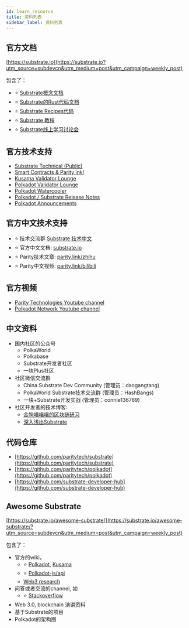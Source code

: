 ```yaml
---
id: learn_resource
title: 资料列表
sidebar_label: 资料列表
---
```


## 官方文档
[https://substrate.io](https://substrate.io?utm_source=subdevcn&utm_medium=post&utm_campaign=weekly_post)

包含了：
* :star: [Substrate概念文档](https://substrate.io/docs/en/?utm_source=subdevcn&utm_medium=post&utm_campaign=weekly_post)
* :star: [Substrate的Rust代码文档](https://substrate.io/rustdocs?utm_source=subdevcn&utm_medium=post&utm_campaign=weekly_post)
* :star: [Substrate Recipes代码](https://substrate.io/recipes/?utm_source=subdevcn&utm_medium=post&utm_campaign=weekly_post)
* :star: [Substrate 教程](https://substrate.io/en/tutorials?utm_source=subdevcn&utm_medium=post&utm_campaign=weekly_post)
* :star: [Substrate线上学习讨论会](https://substrate.io/en/seminar?utm_source=subdevcn&utm_medium=post&utm_campaign=weekly_post)

## 官方技术支持

* [Substrate Technical (Public)](https://matrix.to/#/!HzySYSaIhtyWrwiwEV:matrix.org?via=matrix.parity.io&via=matrix.org&via=web3.foundation)
* [Smart Contracts & Parity ink!](https://matrix.to/#/!tYUCYdSvSYPMjWNDDD:matrix.parity.io?via=matrix.parity.io&via=matrix.org&via=web3.foundation)
* [Kusama Validator Lounge](https://matrix.to/#/!LhjZccBOqFNYKLdmbb:polkadot.builders?via=web3.foundation&via=matrix.org&via=matrix.parity.io)
* [Polkadot Validator Lounge](https://matrix.to/#/!NZrbtteFeqYKCUGQtr:matrix.parity.io?via=matrix.parity.io&via=matrix.org&via=web3.foundation)
* [Polkadot Watercooler](https://matrix.to/#/!fOOzymDEHiIIUtmlBE:matrix.org?via=matrix.org&via=matrix.parity.io&via=web3.foundation)
* [Polkadot / Substrate Release Notes](https://matrix.to/#/!NTogofoetwjbTwOoPi:matrix.parity.io?via=matrix.parity.io&via=web3.foundation)
* [Polkadot Announcements](https://matrix.to/#/!UqHPWiCBGZWxrmYBkF:matrix.parity.io?via=matrix.parity.io&via=matrix.org&via=web3.foundation)

## 官方中文技术支持

* :star: 技术交流群 [Substrate 技术中文](https://matrix.to/#/!trdlqNGrCsZpYUZoXa:matrix.parity.io?via=matrix.parity.io&via=matrix.org&via=web3.foundation)
* :star: 官方中文文档: [substrate.io](https://substrate.io/zh-CN/?utm_source=subdevcn&utm_medium=post&utm_campaign=weekly_post)
* :star: Parity技术文章: [parity.link/zhihu](https://parity.link/zhihu)
* :star: Parity中文视频: [parity.link/bilibili](https://parity.link/bilibili)

## 官方视频

* [Parity Technologies Youtube channel](https://www.youtube.com/c/ParityTech)
* [Polkadot Network Youtube channel](https://www.youtube.com/channel/UCB7PbjuZLEba_znc7mEGNgw)


## 中文资料

* 国内社区的公众号
  * PolkaWorld
  * Polkabase
  * Substrate开发者社区
  * 一块Plus社区
* 社区微信交流群
  * China Substrate Dev Community (管理员：daogangtang)
  * PolkaWorld Substrate技术交流群 (管理员：HashBangs)
  * 一块+Substrate开发实战 (管理员：connie136789)
* 社区开发者的技术博客: 
  * [金狗喵喵喵的区块链研习](https://zhuanlan.zhihu.com/c_74315572)
  * [深入浅出Substrate](https://zhuanlan.zhihu.com/c_1145328581075918848)

## 代码仓库

* [https://github.com/paritytech/substrate](https://github.com/paritytech/substrate)
* [https://github.com/paritytech/polkadot](https://github.com/paritytech/polkadot)
* [https://github.com/substrate-developer-hub](https://github.com/substrate-developer-hub)


## Awesome Substrate
[https://substrate.io/awesome-substrate/](https://substrate.io/awesome-substrate/?utm_source=subdevcn&utm_medium=post&utm_campaign=weekly_post)

包含了：

* 官方的wiki，
  * :star: [Polkadot](https://wiki.polkadot.network/), [Kusama](https://guide.kusama.network/en/latest/)
  * :star: [Polkadot-js/api](https://polkadot.js.org/api/)
  * [Web3 research](https://research.web3.foundation/en/latest/polkadot/index.html)
* 问答或者交流的channel, 如
  * :star: [Stackoverflow](https://stackoverflow.com/questions/tagged/substrate)
* Web 3.0, blockchain 演讲资料
* 基于Substrate的项目
* Polkadot的架构图
